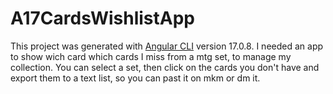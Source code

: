# A17CardsWishlistApp

This project was generated with [Angular CLI](https://github.com/angular/angular-cli) version 17.0.8.
I needed an app to show wich card which cards I miss from a mtg set, to manage my collection.
You can select a set, then click on the cards you don't have and export them to a text list, so you can past it on mkm or dm it.